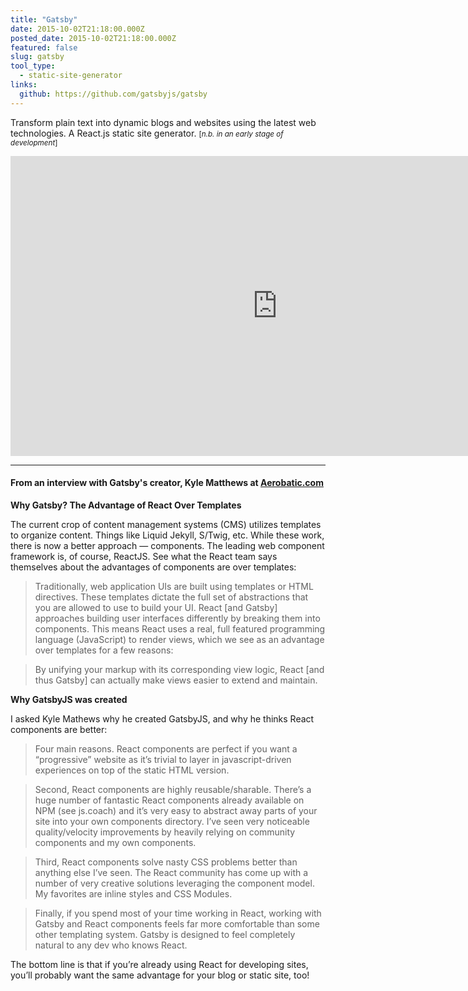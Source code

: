 ```yaml
---
title: "Gatsby"
date: 2015-10-02T21:18:00.000Z
posted_date: 2015-10-02T21:18:00.000Z
featured: false
slug: gatsby
tool_type: 
  - static-site-generator
links:
  github: https://github.com/gatsbyjs/gatsby
---
```

Transform plain text into dynamic blogs and websites using the latest web technologies. A React.js static site generator. <small>[_n.b. in an early stage of development_]</small>



<div class="embed-container">
<iframe width="853" height="480" src="https://www.youtube-nocookie.com/embed/G4LVKJOOj7o?rel=0&amp;showinfo=0" frameborder="0" allowfullscreen></iframe>
</div>


---


#### From an interview with Gatsby's creator, Kyle Matthews at [Aerobatic.com](https://www.aerobatic.com/blog/gatsbyjs)

**Why Gatsby? The Advantage of React Over Templates**

The current crop of content management systems (CMS) utilizes templates to organize content. Things like Liquid Jekyll, S/Twig, etc. While these work, there is now a better approach — components. The leading web component framework is, of course, ReactJS. See what the React team says themselves about the advantages of components are over templates:

> Traditionally, web application UIs are built using templates or HTML directives. These templates dictate the full set of abstractions that you are allowed to use to build your UI. React [and Gatsby] approaches building user interfaces differently by breaking them into components. This means React uses a real, full featured programming language (JavaScript) to render views, which we see as an advantage over templates for a few reasons:

> By unifying your markup with its corresponding view logic, React [and thus Gatsby] can actually make views easier to extend and maintain.

**Why GatsbyJS was created**

I asked Kyle Mathews why he created GatsbyJS, and why he thinks React components are better:

> Four main reasons. React components are perfect if you want a “progressive” website as it’s trivial to layer in javascript-driven experiences on top of the static HTML version.

> Second, React components are highly reusable/sharable. There’s a huge number of fantastic React components already available on NPM (see js.coach) and it’s very easy to abstract away parts of your site into your own components directory. I’ve seen very noticeable quality/velocity improvements by heavily relying on community components and my own components.

> Third, React components solve nasty CSS problems better than anything else I’ve seen. The React community has come up with a number of very creative solutions leveraging the component model. My favorites are inline styles and CSS Modules.

> Finally, if you spend most of your time working in React, working with Gatsby and React components feels far more comfortable than some other templating system. Gatsby is designed to feel completely natural to any dev who knows React.

The bottom line is that if you’re already using React for developing sites, you’ll probably want the same advantage for your blog or static site, too!